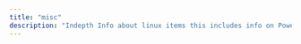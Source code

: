 ```yaml
---
title: "misc"
description: "Indepth Info about linux items this includes info on PowerShell Scripting, Windows focused software, wsl and misc windows server things like Active Directory."
---
```

